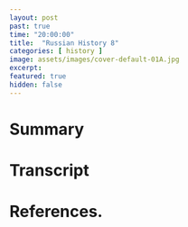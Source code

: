 ```yaml
---
layout: post
past: true
time: "20:00:00"
title:  "Russian History 8"
categories: [ history ]
image: assets/images/cover-default-01A.jpg
excerpt: 
featured: true
hidden: false
---
```


<!-- # Title brainstorm

 -->

<!-- # Exerpt

-->

# Summary

# Transcript

# References.
